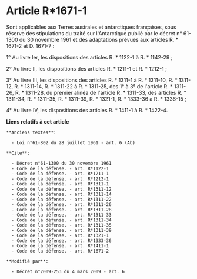 # Article R*1671-1

Sont applicables aux Terres australes et antarctiques françaises, sous réserve des stipulations du traité sur l'Antarctique
publié par le décret n° 61-1300 du 30 novembre 1961 et des adaptations prévues aux articles R. * 1671-2 et D. 1671-7 : 

1° Au livre Ier, les dispositions des articles R. * 1122-1 à R. * 1142-29 ; 

2° Au livre II, les dispositions des articles R. * 1211-1 et R. * 1212-1 ; 

3° Au livre III, les dispositions des articles R. * 1311-1 à R. * 1311-10, R. * 1311-12, R. * 1311-14, R. * 1311-22 à R. *
1311-25, des 1° à 3° de l'article R. * 1311-26, R. * 1311-28, du premier alinéa de l'article R. * 1311-33, des articles R. *
1311-34, R. * 1311-35, R. * 1311-39, R. * 1321-1, R. * 1333-36 à R. * 1336-15 ; 

4° Au livre IV, les dispositions des articles R. * 1411-1 à R. * 1422-4.

**Liens relatifs à cet article**

	**Anciens textes**:

	  - Loi n°61-802 du 28 juillet 1961 - art. 6 (Ab)

	**Cite**:

	  - Décret n°61-1300 du 30 novembre 1961
	  - Code de la défense. - art. R*1122-1
	  - Code de la défense. - art. R*1211-1
	  - Code de la défense. - art. R*1212-1
	  - Code de la défense. - art. R*1311-1
	  - Code de la défense. - art. R*1311-12
	  - Code de la défense. - art. R*1311-14
	  - Code de la défense. - art. R*1311-22
	  - Code de la défense. - art. R*1311-26
	  - Code de la défense. - art. R*1311-28
	  - Code de la défense. - art. R*1311-33
	  - Code de la défense. - art. R*1311-34
	  - Code de la défense. - art. R*1311-35
	  - Code de la défense. - art. R*1311-39
	  - Code de la défense. - art. R*1321-1
	  - Code de la défense. - art. R*1333-36
	  - Code de la défense. - art. R*1411-1
	  - Code de la défense. - art. R*1671-2

	**Modifié par**:

	  - Décret n°2009-253 du 4 mars 2009 - art. 6
